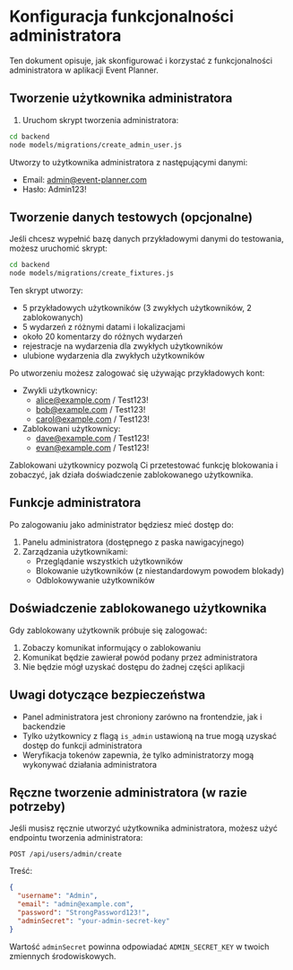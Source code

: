 # Konfiguracja funkcjonalności administratora

Ten dokument opisuje, jak skonfigurować i korzystać z funkcjonalności administratora w aplikacji Event Planner.

## Tworzenie użytkownika administratora

1. Uruchom skrypt tworzenia administratora:
```bash
cd backend
node models/migrations/create_admin_user.js
```

Utworzy to użytkownika administratora z następującymi danymi:
- Email: admin@event-planner.com
- Hasło: Admin123!

## Tworzenie danych testowych (opcjonalne)

Jeśli chcesz wypełnić bazę danych przykładowymi danymi do testowania, możesz uruchomić skrypt:

```bash
cd backend
node models/migrations/create_fixtures.js
```

Ten skrypt utworzy:
- 5 przykładowych użytkowników (3 zwykłych użytkowników, 2 zablokowanych)
- 5 wydarzeń z różnymi datami i lokalizacjami
- około 20 komentarzy do różnych wydarzeń
- rejestracje na wydarzenia dla zwykłych użytkowników
- ulubione wydarzenia dla zwykłych użytkowników

Po utworzeniu możesz zalogować się używając przykładowych kont:
- Zwykli użytkownicy: 
  - alice@example.com / Test123!
  - bob@example.com / Test123!
  - carol@example.com / Test123!
- Zablokowani użytkownicy:
  - dave@example.com / Test123!
  - evan@example.com / Test123!

Zablokowani użytkownicy pozwolą Ci przetestować funkcję blokowania i zobaczyć, jak działa doświadczenie zablokowanego użytkownika.

## Funkcje administratora

Po zalogowaniu jako administrator będziesz mieć dostęp do:

1. Panelu administratora (dostępnego z paska nawigacyjnego)
2. Zarządzania użytkownikami:
   - Przeglądanie wszystkich użytkowników
   - Blokowanie użytkowników (z niestandardowym powodem blokady)
   - Odblokowywanie użytkowników

## Doświadczenie zablokowanego użytkownika

Gdy zablokowany użytkownik próbuje się zalogować:
1. Zobaczy komunikat informujący o zablokowaniu
2. Komunikat będzie zawierał powód podany przez administratora
3. Nie będzie mógł uzyskać dostępu do żadnej części aplikacji

## Uwagi dotyczące bezpieczeństwa

- Panel administratora jest chroniony zarówno na frontendzie, jak i backendzie
- Tylko użytkownicy z flagą `is_admin` ustawioną na true mogą uzyskać dostęp do funkcji administratora
- Weryfikacja tokenów zapewnia, że tylko administratorzy mogą wykonywać działania administratora

## Ręczne tworzenie administratora (w razie potrzeby)

Jeśli musisz ręcznie utworzyć użytkownika administratora, możesz użyć endpointu tworzenia administratora:

```
POST /api/users/admin/create
```

Treść:
```json
{
  "username": "Admin",
  "email": "admin@example.com",
  "password": "StrongPassword123!",
  "adminSecret": "your-admin-secret-key"
}
```

Wartość `adminSecret` powinna odpowiadać `ADMIN_SECRET_KEY` w twoich zmiennych środowiskowych. 